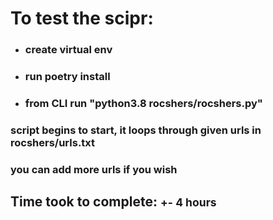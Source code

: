 

<h1>To test the scipr:</h1>
<ul>
    <li><h3>create virtual env</h3></li>
    <li><h3>run poetry install</h3></li>
    <li><h3>from CLI run "python3.8 rocshers/rocshers.py"</h3></li>
</ul>
<h3>script begins to start, it loops through given urls in rocshers/urls.txt</h3>
<h3>you can add more urls if you wish</h3>


<h2>Time took to complete: <small>+- 4 hours</small></h2>